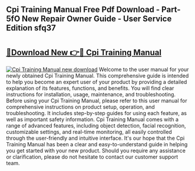 ## Cpi Training Manual Free Pdf Download - Part-5fO New Repair Owner Guide - User Service Edition sfq37

# <h2><a href="http://bc26963.oget.top/?id=Cpi+Training+Manual">🔗Download New 👉🔴 Cpi Training Manual</a></h2>

[![Cpi Training Manual new download](https://i.imgur.com/5g1atiW.png)](http://bc26963.oget.top/?id=Cpi+Training+Manual)
Welcome to the user manual for your newly obtained Cpi Training Manual. This comprehensive guide is intended to help you become an expert user of your product by providing a detailed explanation of its features, functions, and benefits. You will find clear instructions for installation, usage, maintenance, and troubleshooting. Before using your Cpi Training Manual, please refer to this user manual for comprehensive instructions on product setup, operation, and troubleshooting. It includes step-by-step guides for using each feature, as well as important safety information. Cpi Training Manual comes with a range of advanced features, including object detection, facial recognition, customizable settings, and real-time monitoring, all easily controlled through the user-friendly and intuitive interface. It's our hope that the Cpi Training Manual has been a clear and easy-to-understand guide in helping you get started with your new product. Should you require any assistance or clarification, please do not hesitate to contact our customer support team.
